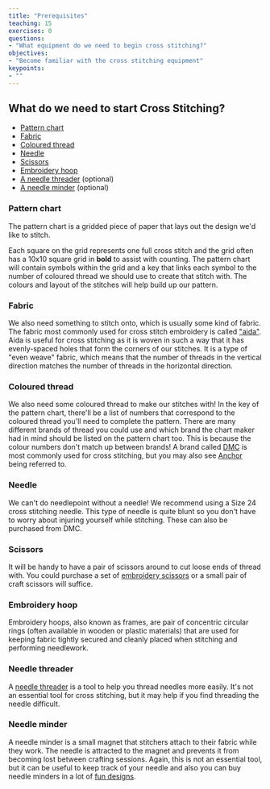 ```yaml
---
title: "Prerequisites"
teaching: 15
exercises: 0
questions:
- "What equipment do we need to begin cross stitching?"
objectives:
- "Become familiar with the cross stitching equipment"
keypoints:
- ""
---
```


## What do we need to start Cross Stitching?

- [Pattern chart](#pattern-chart)
- [Fabric](#fabric)
- [Coloured thread](#coloured-thread)
- [Needle](#needle)
- [Scissors](#scissors)
- [Embroidery hoop](#embroidery-hoop)
- [A needle threader](#needle-threader) (optional)
- [A needle minder](#needle-minder) (optional)

### Pattern chart

The pattern chart is a gridded piece of paper that lays out the design we'd like to stitch.

Each square on the grid represents one full cross stitch and the grid often has a 10x10 square grid in **bold** to assist with counting.
The pattern chart will contain symbols within the grid and a key that links each symbol to the number of coloured thread we should use to create that stitch with.
The colours and layout of the stitches will help build up our pattern.

### Fabric

We also need something to stitch onto, which is usually some kind of fabric.
The fabric most commonly used for cross stitch embroidery is called ["aida"](https://en.wikipedia.org/wiki/Aida_cloth).
Aida is useful for cross stitching as it is woven in such a way that it has evenly-spaced holes that form the corners of our stitches.
It is a type of "even weave" fabric, which means that the number of threads in the vertical direction matches the number of threads in the horizontal direction.

### Coloured thread

We also need some coloured thread to make our stitches with!
In the key of the pattern chart, there'll be a list of numbers that correspond to the coloured thread you'll need to complete the pattern.
There are many different brands of thread you could use and which brand the chart maker had in mind should be listed on the pattern chart too.
This is because the colour numbers don't match up between brands!
A brand called [DMC](https://www.dmc.com/) is most commonly used for cross stitching, but you may also see [Anchor](https://anchorcrafts.com/) being referred to.

### Needle

We can't do needlepoint without a needle!
We recommend using a Size 24 cross stitching needle.
This type of needle is quite blunt so you don't have to worry about injuring yourself while stitching.
These can also be purchased from DMC.

### Scissors

It will be handy to have a pair of scissors around to cut loose ends of thread with.
You could purchase a set of [embroidery scissors](https://www.sewessential.co.uk/sewing-tools-and-gadgets/sewing-tools/scissors/embroidery-scissors) or a small pair of craft scissors will suffice.

### Embroidery hoop

Embroidery hoops, also known as frames, are pair of concentric circular rings (often available in wooden or plastic materials) that are used for keeping fabric tightly secured and cleanly placed when stitching and performing needlework.

### Needle threader

A [needle threader](https://www.amazon.co.uk/DMC-6112-Aluminum-Needle-Threader/dp/B000YZALOG) is a tool to help you thread needles more easily.
It's not an essential tool for cross stitching, but it may help if you find threading the needle difficult.

### Needle minder

A needle minder is a small magnet that stitchers attach to their fabric while they work.
The needle is attracted to the magnet and prevents it from becoming lost between crafting sessions.
Again, this is not an essential tool, but it can be useful to keep track of your needle and also you can buy needle minders in a lot of [fun designs](https://www.etsy.com/uk/search?q=needle%20minder&ref=auto-1&as_prefix=needle).
